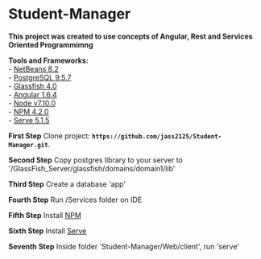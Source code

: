 # Student-Manager

  **This project was created to use concepts of Angular, Rest and Services Oriented Programmimng**


  **Tools and Frameworks:** <br/>
		- [NetBeans 8.2](https://netbeans.org/downloads/) <br/>
		- [PostgreSQL 9.5.7](https://www.postgresql.org/download/) <br/>
		- [Glassfish 4.0](http://www.oracle.com/technetwork/middleware/glassfish/downloads/index.html) <br/>
		- [Angular 1.6.4](https://code.angularjs.org/1.6.4/) <br/>
    - [Node v7.10.0](https://docs.npmjs.com/getting-started/installing-node) <br/>
		- [NPM 4.2.0](https://docs.npmjs.com/getting-started/installing-node) <br/>
		- [Serve 5.1.5](https://www.npmjs.com/package/serve) <br/>

**First Step**
Clone project: **`https://github.com/jass2125/Student-Manager.git`**.

**Second Step**
Copy postgres library to your server to '/GlassFish_Server/glassfish/domains/domain1/lib'

**Third Step**
Create a database 'app'

**Fourth Step**
Run /Services folder on IDE

**Fifth Step**
Install [NPM](https://www.npmjs.com/)

**Sixth Step**
Install [Serve](https://www.npmjs.com/package/serve)

**Seventh Step**
Inside folder 'Student-Manager/Web/client', run 'serve'